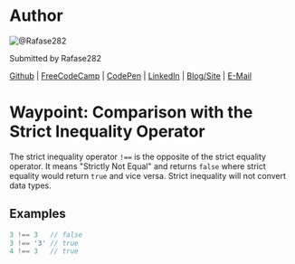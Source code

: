 # Author
![@Rafase282](https://avatars0.githubusercontent.com/Rafase282?&s=128)

Submitted by Rafase282

[Github](https://github.com/Rafase282) | [FreeCodeCamp](http://www.freecodecamp.com/rafase282) | [CodePen](http://codepen.io/Rafase282/) | [LinkedIn](https://www.linkedin.com/in/rafase282) | [Blog/Site](https://rafase282.wordpress.com/) | [E-Mail](mailto:rafase282@gmail.com)

# Waypoint: Comparison with the Strict Inequality Operator
The strict inequality operator `!==` is the opposite of the strict equality operator. It means "Strictly Not Equal" and returns `false` where strict equality would return `true` and vice versa. Strict inequality will not convert data types.

## Examples

```js
3 !== 3   // false
3 !== '3' // true
4 !== 3   // true
```
